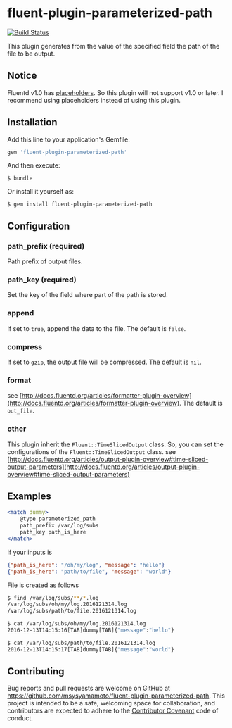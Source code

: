 # fluent-plugin-parameterized-path


[![Build Status](https://travis-ci.org/msysyamamoto/fluent-plugin-parameterized-path.svg?branch=master)](https://travis-ci.org/msysyamamoto/fluent-plugin-parameterized-path)

This plugin generates from the value of the specified field the path of the file to be output.

## Notice

Fluentd v1.0 has [placeholders](https://docs.fluentd.org/v1.0/articles/buffer-section#placeholders). So this plugin will not support v1.0 or later. I recommend using placeholders instead of using this plugin.

## Installation

Add this line to your application's Gemfile:

```ruby
gem 'fluent-plugin-parameterized-path'
```

And then execute:

    $ bundle

Or install it yourself as:

    $ gem install fluent-plugin-parameterized-path

## Configuration

### path_prefix (required)

Path prefix of output files.

### path_key (required)

Set the key of the field where part of the path is stored.

### append

If set to `true`, append the data to the file. The default is `false`.

### compress

If set to `gzip`, the output file will be compressed. The default is `nil`.

### format

see [http://docs.fluentd.org/articles/formatter-plugin-overview](http://docs.fluentd.org/articles/formatter-plugin-overview). The default is `out_file`.

### other

This plugin inherit the `Fluent::TimeSlicedOutput` class. So, you can set the configurations of the `Fluent::TimeSlicedOutput` class.
see [http://docs.fluentd.org/articles/output-plugin-overview#time-sliced-output-parameters](http://docs.fluentd.org/articles/output-plugin-overview#time-sliced-output-parameters)

## Examples

```apache
<match dummy>
    @type parameterized_path
    path_prefix /var/log/subs
    path_key path_is_here
</match>
```

If your inputs is

```json
{"path_is_here": "/oh/my/log", "message": "hello"}
{"path_is_here": "path/to/file", "message": "world"}
```

File is created as follows

```bash
$ find /var/log/subs/**/*.log
/var/log/subs/oh/my/log.2016121314.log
/var/log/subs/path/to/file.2016121314.log

$ cat /var/log/subs/oh/my/log.2016121314.log
2016-12-13T14:15:16[TAB]dummy[TAB]{"message":"hello"}

$ cat /var/log/subs/path/to/file.2016121314.log
2016-12-13T14:15:17[TAB]dummy[TAB]{"message":"world"}
```

## Contributing

Bug reports and pull requests are welcome on GitHub at https://github.com/msysyamamoto/fluent-plugin-parameterized-path. This project is intended to be a safe, welcoming space for collaboration, and contributors are expected to adhere to the [Contributor Covenant](http://contributor-covenant.org) code of conduct.

